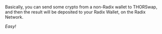 Basically, you can send some crypto from a non-Radix wallet to THORSwap, and then the result will be deposited to your Radix Wallet, on the Radix Network.

_Easy!_
